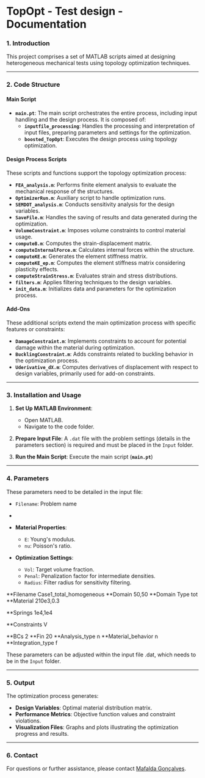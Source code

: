 # TopOpt - Test design - Documentation

### **1. Introduction**

This project comprises a set of MATLAB scripts aimed at designing heterogeneous mechanical tests using topology optimization techniques.

---

### **2. Code Structure**

#### **Main Script**
- **`main.pt`**: The main script orchestrates the entire process, including input handling and the design process. It is composed of:
  - **`inputfile_processing`**: Handles the processing and interpretation of input files, preparing parameters and settings for the optimization.
  - **`boosted_TopOpt`**: Executes the design process using topology optimization.

#### **Design Process Scripts**
These scripts and functions support the topology optimization process:

- **`FEA_analysis.m`**: Performs finite element analysis to evaluate the mechanical response of the structures.
- **`OptimizerRun.m`**: Auxiliary script to handle optimization runs.
- **`SEMDOT_analysis.m`**: Conducts sensitivity analysis for the design variables.
- **`SaveFile.m`**: Handles the saving of results and data generated during the optimization.
- **`VolumeConstraint.m`**: Imposes volume constraints to control material usage.
- **`computeB.m`**: Computes the strain-displacement matrix.
- **`computeInternalForce.m`**: Calculates internal forces within the structure.
- **`computeKE.m`**: Generates the element stiffness matrix.
- **`computeKE_ep.m`**: Computes the element stiffness matrix considering plasticity effects.
- **`computeStrainStress.m`**: Evaluates strain and stress distributions.
- **`filters.m`**: Applies filtering techniques to the design variables.
- **`init_data.m`**: Initializes data and parameters for the optimization process.

#### **Add-Ons**
These additional scripts extend the main optimization process with specific features or constraints:

- **`DamageConstraint.m`**: Implements constraints to account for potential damage within the material during optimization.
- **`BucklingConstraint.m`**: Adds constraints related to buckling behavior in the optimization process.
- **`Uderivative_dX.m`**: Computes derivatives of displacement with respect to design variables, primarily used for add-on constraints.

---

### **3. Installation and Usage**

1. **Set Up MATLAB Environment**:
   - Open MATLAB.
   - Navigate to the code folder.

2. **Prepare Input File**:
   A `.dat` file with the problem settings (details in the parameters section) is required and must be placed in the `Input` folder.

3. **Run the Main Script**:
   Execute the main script (**`main.pt`**)

---

### **4. Parameters**

These parameters need to be detailed in the input file:

- `Filename`: Problem name
- 
- **Material Properties**:
  - `E`: Young's modulus.
  - `nu`: Poisson's ratio.

- **Optimization Settings**:
  - `Vol`: Target volume fraction.
  - `Penal`: Penalization factor for intermediate densities.
  - `Radius`: Filter radius for sensitivity filtering.





**Filename
Case1_total_homogeneous
**Domain
50,50
**Domain Type
tot
**Material
210e3,0.3

**Springs
1e4,1e4

**Constraints
V

**BCs
2
**Fin
20
**Analysis_type
n
**Material_behavior
n
**Integration_type
f






These parameters can be adjusted within the input file .dat, which needs to be in the `Input` folder.

---

### **5. Output**

The optimization process generates:

- **Design Variables**: Optimal material distribution matrix.
- **Performance Metrics**: Objective function values and constraint violations.
- **Visualization Files**: Graphs and plots illustrating the optimization progress and results.

---

### **6. Contact**

For questions or further assistance, please contact [Mafalda Gonçalves](mafalda.goncalves@ua.pt).
